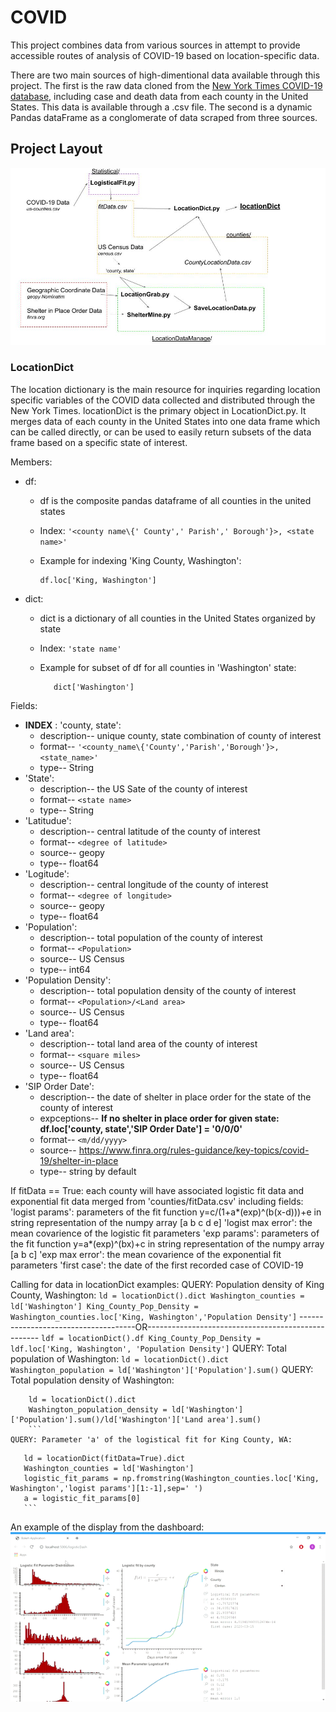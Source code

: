 # COVID
This project combines data from various sources in attempt to provide accessible routes of analysis of COVID-19 based on location-specific data. 

There are two main sources of high-dimentional data available through this project. The first is the raw data cloned from the [New York Times COVID-19 database](https://github.com/nytimes/covid-19-data), including case and death data from each county in the United States. This data is available through a .csv file. The second is a dynamic Pandas dataFrame as a conglomerate of data scraped from three sources. 



## Project Layout

![text](https://github.com/SamTabbutt/COVID/blob/master/Display/Layout.jpg)

### LocationDict
The location dictionary is the main resource for inquiries regarding location specific variables of the COVID data collected and distributed through the New York Times. locationDict is the primary object in LocationDict.py. It merges data of each county in the United States into one data frame which can be called directly, or can be used to easily return subsets of the data frame based on a specific state of interest. 

Members:
- df:
  - df is the composite pandas dataframe of all counties in the united states
  - Index: ```'<county name\{' County',' Parish',' Borough'}>, <state name>'```
  - Example for indexing 'King County, Washington':
 
        df.loc['King, Washington']
 
- dict:
  - dict is a dictionary of all counties in the United States organized by state     
  - Index: ```'state name'```    
  - Example for subset of df for all counties in 'Washington' state:
       
           dict['Washington']

Fields:
- **INDEX** : 'county, state':
  - description-- unique county, state combination of county of interest
  - format-- ```'<county_name\{'County','Parish','Borough'}>, <state_name>'``` 
  - type-- String
- 'State':
  - description-- the US Sate of the county of interest
  - format-- ```<state name>```
  - type-- String
- 'Latitudue':
  - description-- central latitude of the county of interest
  - format-- ```<degree of latitude>```
  - source-- geopy
  - type-- float64
- 'Logitude':
  - description-- central longitude of the county of interest
  - format-- ```<degree of longitude>```
  - source-- geopy
  - type-- float64
- 'Population':
  - description-- total population of the county of interest
  - format-- ```<Population>```
  - source-- US Census
  - type-- int64
- 'Population Density':
  - description-- total population density of the county of interest
  - format-- ```<Population>/<Land area>```
  - source-- US Census
  - type-- float64
- 'Land area':
  - description-- total land area of the county of interest
  - format-- ```<square miles>```
  - source-- US Census
  - type-- float64
- 'SIP Order Date':
  - description-- the date of shelter in place order for the state of the county of interest
  - expceptions-- **If no shelter in place order for given state: df.loc['county, state','SIP Order Date'] = '0/0/0'**
  - format-- ```<m/dd/yyyy>```
  - source-- https://www.finra.org/rules-guidance/key-topics/covid-19/shelter-in-place
  - type-- string by default

   
If fitData == True: each county will have associated logistic fit data and exponential fit data merged from 'counties/fitData.csv' including fields:
   'logist params': parameters of the fit function y=c/(1+a*(exp)^(b(x-d)))+e in string representation of the numpy array [a b c d e]
   'logist max error': the mean covarience of the logistic fit parameters
   'exp params': parameters of the fit function y=a*(exp)^(bx)+c in string representation of the numpy array [a b c]
   'exp max error': the mean covarience of the exponential fit parameters
   'first case': the date of the first recorded case of COVID-19

Calling for data in locationDict examples:
   QUERY: Population density of King County, Washington:
       ```
       ld = locationDict().dict
       Washington_counties = ld['Washington']
       King_County_Pop_Density = Washington_counties.loc['King, Washington','Population Density']
       ```
       -------------------------------------OR---------------------------------------------------
       ```
       ldf = locationDict().df
       King_County_Pop_Density = ldf.loc['King, Washington', 'Population Density']
       ```
   QUERY: Total population of Washington:
    ```
       ld = locationDict().dict
       Washington_population = ld['Washington']['Population'].sum()
       ```
   QUERY: Total population density of Washington:
   ```
       ld = locationDict().dict
       Washington_population_density = ld['Washington']['Population'].sum()/ld['Washington']['Land area'].sum()
       ```
   QUERY: Parameter 'a' of the logistical fit for King County, WA:
   ```
       ld = locationDict(fitData=True).dict
       Washington_counties = ld['Washington']
       logistic_fit_params = np.fromstring(Washington_counties.loc['King, Washington','logist params'][1:-1],sep=' ')
       a = logistic_fit_params[0]
       ```

An example of the display from the dashboard:
![text](https://github.com/SamTabbutt/COVID/blob/master/Display/Ex.gif)
